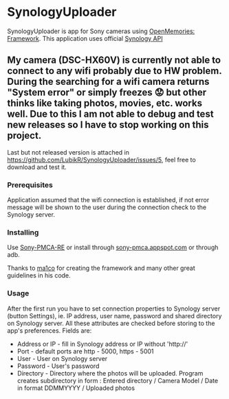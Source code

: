 # SynologyUploader
SynologyUploader is app for Sony cameras using [OpenMemories: Framework](https://github.com/ma1co/OpenMemories-Framework). This application uses official [Synology API](https://global.download.synology.com/download/Document/DeveloperGuide/Synology_File_Station_API_Guide.pdf)

## My camera (DSC-HX60V) is currently not able to connect to any wifi probably due to HW problem. During the searching for a wifi camera returns "System error" or simply freezes :worried: but other thinks like taking photos, movies, etc. works well. Due to this I am not able to debug and test new releases so I have to stop working on this project.

Last but not released version is attached in https://github.com/LubikR/SynologyUploader/issues/5, feel free to download and test it.

### Prerequisites
Application assumed that the wifi connection is established, if not error message will be shown to the user during the connection check to the Synology server.

### Installing
Use [Sony-PMCA-RE](https://github.com/ma1co/Sony-PMCA-RE) or install through [sony-pmca.appspot.com](https://sony-pmca.appspot.com/apps) or through adb.

Thanks to [ma1co](https://github.com/ma1co) for creating the framework and many other great guidelines in his code.

### Usage
After the first run you have to set connection properties to Synology server (button Settings), ie. IP address, user name, password and shared directory on Synology server. All these attributes are checked before storing to the app's preferences. Fields are:
* Address or IP - fill in Synology address or IP without 'http://'
* Port - default ports are http - 5000, https - 5001
* User - User on Synology server
* Password - User's password
* Directory - Directory where the photos will be uploaded. Program creates subdirectory in form : Entered directory / Camera Model / Date in format DDMMYYYY / Uploaded photos
